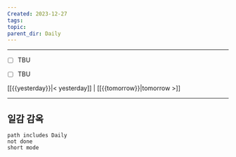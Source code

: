 ```yaml
---
Created: 2023-12-27
tags: 
topic: 
parent_dir: Daily
---
```



----

- [ ] TBU 
- [ ] TBU  
  
  
[[{{yesterday}}|< yesterday]] | [[{{tomorrow}}|tomorrow >]]  
  
---  
## 일감 감옥  
```tasks  
path includes Daily  
not done  
short mode  
```
